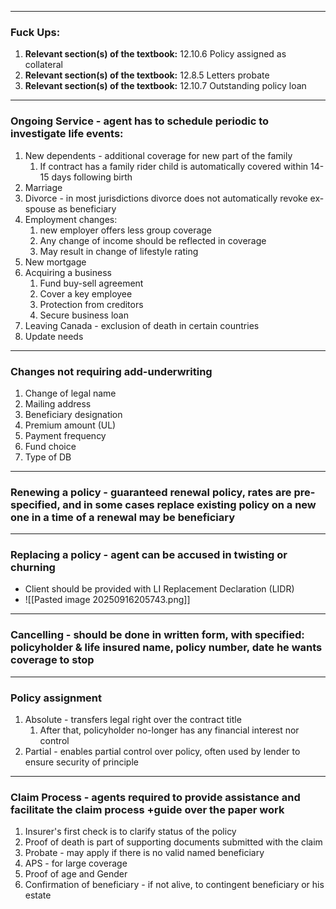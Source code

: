 ***
### Fuck Ups:
1. **Relevant section(s) of the textbook:** 12.10.6 Policy assigned as collateral
2. **Relevant section(s) of the textbook:** 12.8.5 Letters probate
3. **Relevant section(s) of the textbook:** 12.10.7 Outstanding policy loan
***
### Ongoing Service - agent has to schedule periodic to investigate life events:
1. New dependents - additional coverage for new part of the family
	1. If contract has a family rider child is automatically covered within 14-15 days following birth 
2. Marriage 
3. Divorce - in most jurisdictions divorce does not automatically revoke ex-spouse as beneficiary 
4. Employment changes:
	1. new employer offers less group coverage 
	2. Any change of income should be reflected in coverage 
	3. May result in change of lifestyle rating 
5. New mortgage 
6. Acquiring a business 
	1. Fund buy-sell agreement 
	2. Cover a key employee 
	3. Protection from creditors
	4. Secure business loan 
7. Leaving Canada - exclusion of death in certain countries 
8. Update needs 

***
### Changes not requiring add-underwriting 
1. Change of legal name 
2. Mailing address 
3. Beneficiary designation 
4. Premium amount (UL)
5. Payment frequency 
6. Fund choice 
7. Type of DB 
***

### Renewing a policy - guaranteed renewal policy, rates are pre-specified, and in some cases replace existing policy on a new one in a time of a renewal may be beneficiary 
***
### Replacing a policy - agent can be accused in twisting or churning 
- Client should be provided with LI Replacement Declaration (LIDR)
- ![[Pasted image 20250916205743.png]]

***
### Cancelling - should be done in written form, with specified: policyholder & life insured name, policy number, date he wants coverage to stop 

***
### Policy assignment 
1. Absolute - transfers legal right over the contract title 
	1. After that, policyholder no-longer has any financial interest nor control 
2. Partial - enables partial control over policy, often used by lender to ensure security of principle 
***
### Claim Process - agents required to provide assistance and facilitate the claim process +guide over the paper work  
1. Insurer's first check is to clarify status of the policy 
2. Proof of death is part of supporting documents submitted with the claim
3. Probate - may apply if there is no valid named beneficiary 
4. APS - for large coverage 
5. Proof of age and Gender 
6. Confirmation of beneficiary - if not alive, to contingent beneficiary or his estate